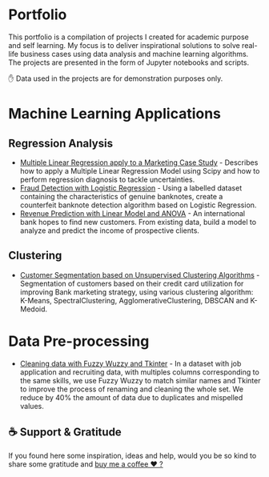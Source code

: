 # Portfolio


This portfolio is a compilation of projects I created for academic purpose and self learning. My focus is to deliver inspirational solutions to solve real-life business cases using data analysis and machine learning algorithms.
The projects are presented in the form of Jupyter notebooks and scripts. 

✋ Data used in the projects are for demonstration purposes only.

# Machine Learning Applications

## Regression Analysis


- [Multiple Linear Regression apply to a Marketing Case Study](https://github.com/AurelieGIRAUD/Data_Science_Projects/tree/main/Linear_Regression) - Describes how to apply a Multiple Linear Regression Model using Scipy and how to perform regression diagnosis to tackle uncertainties.
- [Fraud Detection with Logistic Regression](https://github.com/AurelieGIRAUD/Data_Science_Projects/tree/main/Logistic_Regression) - Using a labelled dataset containing the characteristics of genuine banknotes, create a counterfeit banknote detection algorithm based on Logistic Regression.
- [Revenue Prediction with Linear Model and ANOVA](https://github.com/AurelieGIRAUD/Data_Science_Projects/tree/main/ANOVA) - An international bank hopes to find new customers. From existing data, build a model to analyze and predict the income of prospective clients.

## Clustering


- [Customer Segmentation based on Unsupervised Clustering Algorithms](https://github.com/AurelieGIRAUD/Data_Science_Projects/tree/main/Clustering) - Segmentation of customers based on their credit card utilization for improving Bank marketing strategy, using various clustering algorithm: K-Means, SpectralClustering, AgglomerativeClustering, DBSCAN and K-Medoid.


# Data Pre-processing
- [Cleaning data with Fuzzy Wuzzy and Tkinter](https://github.com/AurelieGIRAUD/Data_Science_Projects/blob/tree/main/Cleaning_Fuzzy_TKinter.ipynb) - In a dataset with job application and recruiting data, with multiples columns corresponding to the same skills, we use Fuzzy Wuzzy to match similar names and Tkinter to improve the process of renaming and cleaning the whole set. We reduce by 40% the amount of data due to duplicates and mispelled values.





## ☕️ Support & Gratitude
If you found here some inspiration, ideas and help, would you be so kind to share some gratitude and [buy me a coffee ❤️ ? ](https://www.buymeacoffee.com/aggiraudau0)




